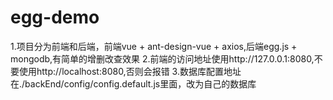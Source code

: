 # egg-demo
1.项目分为前端和后端，前端vue + ant-design-vue + axios,后端egg.js + mongodb,有简单的增删改查效果
2.前端的访问地址使用http://127.0.0.1:8080,不要使用http://localhost:8080,否则会报错
3.数据库配置地址在./backEnd/config/config.default.js里面，改为自己的数据库


